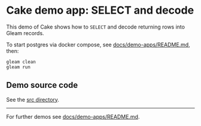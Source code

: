 # Cake demo app: SELECT and decode

This demo of Cake shows how to `SELECT` and decode returning rows into
Gleam records.

To start postgres via docker compose, see
[docs/demo-apps/README.md](../../README.md#Installing-prerequisites), then:

```shell
gleam clean
gleam run
```

## Demo source code

See the [src directory](https://github.com/inoas/gleam-cake/blob/main/docs/demo-apps/demos/01_demo_select_and_decode/src/).

---

For further demos see [docs/demo-apps/README.md](../../README.md#available-demos).
